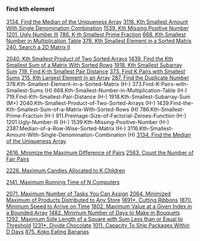 
### find kth element
[3134. Find the Median of the Uniqueness Array]()
[3116. Kth Smallest Amount With Single Denomination Combination]()
[1539. Kth Missing Positive Number]()
[1201. Ugly Number III]()
[786. K-th Smallest Prime Fraction]()
[668. Kth Smallest Number in Multiplication Table]()
[378. Kth Smallest Element in a Sorted Matrix]()
[240. Search a 2D Matrix II]()

[2040. Kth Smallest Product of Two Sorted Arrays]()
[1439. Find the Kth Smallest Sum of a Matrix With Sorted Rows]()
[1918. Kth Smallest Subarray Sum]()
[719. Find K-th Smallest Pair Distance]()
[373. Find K Pairs with Smallest Sums]()
[215. Kth Largest Element in an Array]()
[287. Find the Duplicate Number]()
378.Kth-Smallest-Element-in-a-Sorted-Matrix (H-)
373.Find-K-Pairs-with-Smallest-Sums (H)
668.Kth-Smallest-Number-in-Multiplication-Table (H-)
719.Find-Kth-Smallest-Pair-Distance (H-)
1918.Kth-Smallest-Subarray-Sum (M+)
2040.Kth-Smallest-Product-of-Two-Sorted-Arrays (H-)
1439.Find-the-Kth-Smallest-Sum-of-a-Matrix-With-Sorted-Rows (H)
786.Kth-Smallest-Prime-Fraction (H-)
911.Preimage-Size-of-Factorial-Zeroes-Function (H-)
1201.Ugly-Number-III (H-)
1539.Kth-Missing-Positive-Number (H-)
2387.Median-of-a-Row-Wise-Sorted-Matrix (H-)
3116.Kth-Smallest-Amount-With-Single-Denomination-Combination (H)
[3134. Find the Median of the Uniqueness Array]()


[2616. Minimize the Maximum Difference of Pairs]()
[2563. Count the Number of Fair Pairs]()

[2226. Maximum Candies Allocated to K Children]()

[2141. Maximum Running Time of N Computers]()

[2071. Maximum Number of Tasks You Can Assign]()
[2064. Minimized Maximum of Products Distributed to Any Store]()
[1891*. Cutting Ribbons]()
[1870. Minimum Speed to Arrive on Time]()
[1802. Maximum Value at a Given Index in a Bounded Array]()
[1482. Minimum Number of Days to Make m Bouquets]()
[1292. Maximum Side Length of a Square with Sum Less than or Equal to Threshold]()
[1231*. Divide Chocolate]()
[1011. Capacity To Ship Packages Within D Days]()
[875. Koko Eating Bananas]()